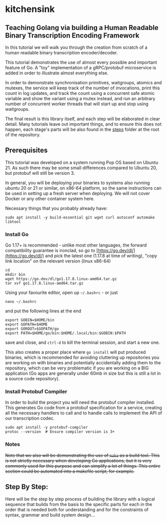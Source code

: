 # kitchensink

## Teaching Golang via building a Human Readable Binary Transcription Encoding Framework

In this tutorial we will walk you through the creation from scratch of a human
readable binary transcription encoder/decoder.

This tutorial demonstrates the use of almost every possible and important
feature of Go. A "toy" implementation of a gRPC/protobuf microservice is added
in order to illustrate almost everything else.

In order to demonstrate synchronisation primitives, waitgroups, atomics and
mutexes, the service will keep track of the number of invocations, print this
count in log updates, and track the count using a concurrent safe atomic
variable and show the variant using a mutex instead, and run an arbitrary number
of concurrent worker threads that will start up and stop using waitgroups.

The final result is this library itself, and each step will be elaborated in
clear detail. Many tutorials leave out important things, and to ensure this does
not happen, each stage's parts will be also found in the [steps](./steps)
folder at the root of the repository.

## Prerequisites

This tutorial was developed on a system running Pop OS based on Ubuntu 21. 
As such there may be some small differences compared to Ubuntu 20, but 
protobuf will still be version 3.

In general, you will be deploying your binaries to systems also running 
ubuntu 20 or 21 or similar, on x86-64 platform, so the same instructions can 
be used in setting up a fresh server when deploying. We will not cover 
Docker or any other container system here.

Necessary things that you probably already have:

    sudo apt install -y build-essential git wget curl autoconf automake libtool

### Install Go

Go 1.17+ is recommended - unlike most other languages, the forward 
compatibility guarantee is ironclad, so go to 
[https://go.dev/dl/](https://go.dev/dl/) and pick the latest one (1.17.8 at 
time of writing), "copy link location" on the relevant version (linux x86-64)

    cd
    mkdir bin 
    wget https://go.dev/dl/go1.17.8.linux-amd64.tar.gz
    tar xvf go1.17.8.linux-amd64.tar.gz

Using your favourite editor, open up `~/.bashrc` - or just 

    nano ~/.bashrc

and put the following lines at the end

    export GOBIN=$HOME/bin
    export GOPATH=$HOME
    export GOROOT=$GOPATH/go
    export PATH=$HOME/go/bin:$HOME/.local/bin:$GOBIN:$PATH

save and close, and `ctrl-d` to kill the terminal session, and start a new one.

This also creates a proper place where `go install` will put produced
binaries, which is recommended for avoiding cluttering up repositories you
are working on with binaries and potentially accidentally adding them to the
repository, which can be very problematic if you are working on a BIG
application (Go apps are generally under 60mb in size but this is still a
lot in a source code repository).

### Install Protobuf Compiler

In order to build the project you will need the protobuf compiler installed. 
This generates Go code from a protobuf specification for a service, creating 
all the necessary handlers to call and to handle calls to implement the API 
of our transcription codec.

    sudo apt install -y protobuf-compiler
    protoc --version  # Ensure compiler version is 3+

### Notes

~~Note that we also will be demonstrating the use of `make` as a build tool. 
This is not strictly necessary when developing Go applications, but it is 
very commonly used for this purpose and can simplify a lot of things. This 
entire section could be automated into a makefile script, for example.~~

## Step By Step:

Here will be the step by step process of building the library with a logical
sequence that builds from the basis to the specific parts for each in the order
that is needed both for understanding and for the constraints of syntax, grammar
and build system design...
